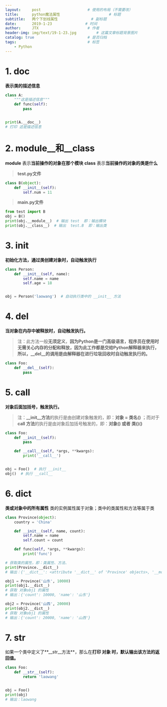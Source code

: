 ```yaml
---
layout:     post                     # 使用的布局（不需要改）
title:      python魔法属性                      # 标题 
subtitle:   两个下划线属性               # 副标题
date:       2019-1-23               # 时间
author:     JTX                      # 作者
header-img: img/text/19-1-23.jpg         # 这篇文章标题背景图片
catalog: true                        # 是否归档
tags:                                # 标签
    - Python
---
```


# 1. __doc__

**表示类的描述信息**

```python
class A:
    """这是描述信息"""
    def func(self):
        pass


print(A.__doc__)
# 打印 这是描述信息
```

# 2. __module__和__class__

**__module__** 表示**当前操作的对象在那个模块**
**__class__** 表示**当前操作的对象的类是什么**

> **test.py文件**
```python
class B(object):
    def __init__(self):
        self.num = 11
```

> **main.py文件**
```python
from test import B
obj = B()
print(obj.__module__)  # 输出 test  即：输出模块
print(obj.__class__)  # 输出  test.B  即：输出类
```

# 3. __init__

**初始化方法，通过类创建对象时，自动触发执行**
```python
class Person:
    def __init__(self, name):
        self.name = name
        self.age = 18


obj = Person('laowang')  # 自动执行类中的 __init__ 方法
```

# 4. __del__

**当对象在内存中被释放时，自动触发执行。**

> 注：此方法一般**无须定义**，**因为Python是一门高级语言，程序员在使用时无需关心内存的分配和释放，因为此工作都是交给Python解释器来执行，所以，__del__的调用是由解释器在进行垃圾回收时自动触发执行的。**

```python
class Foo:
    def __del__(self):
        pass
```

# 5. __call__

**对象后面加括号，触发执行。**
> 注：**__init__方法**的执行是由创建对象触发的，即：**对象 = 类名()** ；而对于 **__call__ 方法**的执行是由对象后加括号触发的，即：**对象() 或者 类()()**

```python
class Foo:
    def __init__(self):
        pass

    def __call__(self, *args, **kwargs):
        print('__call__')


obj = Foo()  # 执行 __init__
obj()  # 执行 __call__
```

# 6. __dict__

**类或对象中的所有属性**
类的实例属性属于对象；类中的类属性和方法等属于类
```python
class Province(object):
    country = 'China'

    def __init__(self, name, count):
        self.name = name
        self.count = count

    def func(self, *args, **kwargs):
        print('func')

# 获取类的属性，即：类属性、方法、
print(Province.__dict__)
# 输出：{'__dict__': <attribute '__dict__' of 'Province' objects>, '__module__': '__main__', 'country': 'China', '__doc__': None, '__weakref__': <attribute '__weakref__' of 'Province' objects>, 'func': <function Province.func at 0x101897950>, '__init__': <function Province.__init__ at 0x1018978c8>}

obj1 = Province('山东', 10000)
print(obj1.__dict__)
# 获取 对象obj1 的属性
# 输出：{'count': 10000, 'name': '山东'}

obj2 = Province('山西', 20000)
print(obj2.__dict__)
# 获取 对象obj1 的属性
# 输出：{'count': 20000, 'name': '山西'}
```

# 7. __str__

如果一个类中定义了**__str__方法**，那么在**打印 对象 时，默认输出该方法的返回值。**
```python
class Foo:
    def __str__(self):
        return 'laowang'


obj = Foo()
print(obj)
# 输出：laowang
```